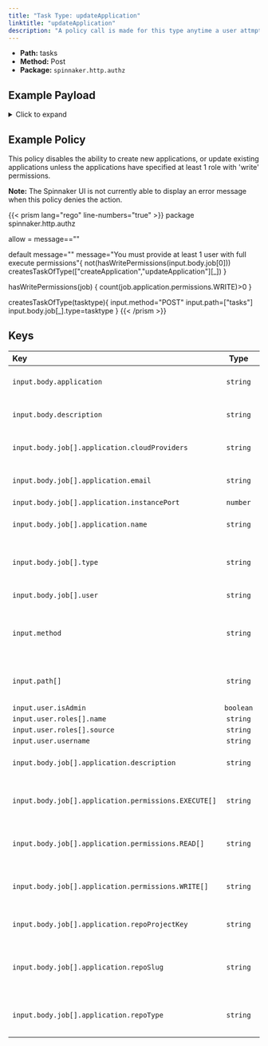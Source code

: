 ```yaml
---
title: "Task Type: updateApplication"
linktitle: "updateApplication"
description: "A policy call is made for this type anytime a user attmpts to edit an existing application."
---
```


- **Path:** tasks
- **Method:** Post
- **Package:** `spinnaker.http.authz`

## Example Payload

<details><summary>Click to expand</summary>

```json
{
  "input": {
    "body": {
      "application": "aftest2",
      "description": "Update Application: aftest2",
      "job": [
        {
          "application": {
            "cloudProviders": "kubernetes",
            "dataSources": {
              "disabled": [],
              "enabled": []
            },
            "description": "description2",
            "email": "dasdasd@trest.com",
            "instancePort": 80,
            "lastModifiedBy": "myUserName",
            "name": "aftest2",
            "permissions": {
              "EXECUTE": [
                "productmanagers"
              ],
              "READ": [
                "productmanagers"
              ],
              "WRITE": [
                "productmanagers"
              ]
            },
            "repoProjectKey": "project",
            "repoSlug": "name",
            "repoType": "github",
            "trafficGuards": [],
            "updateTs": "1621444448000",
            "user": "myUserName"
          },
          "type": "updateApplication",
          "user": "myUserName"
        }
      ]
    },
    "method": "POST",
    "path": [
      "tasks"
    ],
    "user": {
      "isAdmin": false,
      "roles": [
        {
          "name": "armory-io",
          "source": "GITHUB_TEAMS"
        },
        {
          "name": "productmanagers",
          "source": "GITHUB_TEAMS"
        }
      ],
      "username": "myUserName"
    }
  }
}
```
</details>

## Example Policy
This policy disables the ability to create new applications, or update existing applications unless the applications have specified at least 1 role with 'write' permissions.

**Note:** The Spinnaker UI is not currently able to display an error message when this policy denies the action.

{{< prism lang="rego" line-numbers="true" >}}
package spinnaker.http.authz

allow = message==""

default message=""
message="You must provide at least 1 user with full execute permissions"{
  not(hasWritePermissions(input.body.job[0]))
  createsTaskOfType(["createApplication","updateApplication"][_])
}

hasWritePermissions(job) {
  count(job.application.permissions.WRITE)>0
}

createsTaskOfType(tasktype){
    input.method="POST"
    input.path=["tasks"]
    input.body.job[_].type=tasktype
}
{{< /prism >}}

## Keys

| Key                                                  |   Type    | Description                                                                                     |
| :--------------------------------------------------- | :-------: | ----------------------------------------------------------------------------------------------- |
| `input.body.application`                             | `string`  | The name of the application being created.                                                      |
| `input.body.description`                             | `string`  | The description of the application being created.                                               |
| `input.body.job[].application.cloudProviders`        | `string`  | The application's allowed cloud providers.                                                      |
| `input.body.job[].application.email`                 | `string`  | The email address of the owner of the application.                                              |
| `input.body.job[].application.instancePort`          | `number`  |                                                                                                 |
| `input.body.job[].application.name`                  | `string`  | The name of the application being created.                                                      |
| `input.body.job[].type`                              | `string`  | The type of task being run, in this case "createApplication".                                   |
| `input.body.job[].user`                              | `string`  | The ID of the user to run the job as.                                                           |
| `input.method`                                       | `string`  | The HTTP method by which the API is being called. When creating a task this is `POST`           |
| `input.path[]`                                       | `string`  | The API path of the job. When creating a new task this is the array `["tasks"]`                 |
| `input.user.isAdmin`                                 | `boolean` |                                                                                                 |
| `input.user.roles[].name`                            | `string`  |                                                                                                 |
| `input.user.roles[].source`                          | `string`  |                                                                                                 |
| `input.user.username`                                | `string`  |                                                                                                 |
| `input.body.job[].application.description`           | `string`  | The description of the application being created.                                               |
| `input.body.job[].application.permissions.EXECUTE[]` | `string`  | The list of roles that have execute permission to the application.                              |
| `input.body.job[].application.permissions.READ[]`    | `string`  | The list of roles that have read permission to the application.                                 |
| `input.body.job[].application.permissions.WRITE[]`   | `string`  | The list of roles that have write permission to the application.                                |
| `input.body.job[].application.repoProjectKey`        | `string`  | What is the unique ID of the project in source control.                                         |
| `input.body.job[].application.repoSlug`              | `string`  | What is the slug for the source code repo? Typically the repository's owner or organization ID. |
| `input.body.job[].application.repoType`              | `string`  | With what type of sourcecode repo is this application associated.                               |
